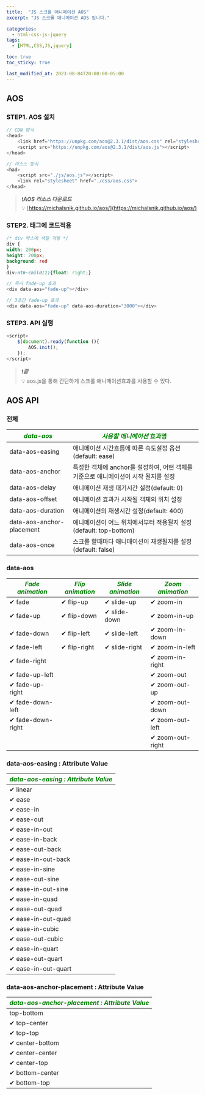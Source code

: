 ```yaml
---
title:  "JS 스크롤 애니메이션 AOS"
excerpt: "JS 스크롤 애니메이션 AOS 입니다."

categories:
  - html-css-js-jquery
tags:
  - [HTML,CSS,JS,jquery]

toc: true
toc_sticky: true

last_modified_at: 2023-08-04T20:00:00-05:00
---
```


## AOS

### STEP1. AOS 설치
```js
// CDN 방식
<head>
	<link href="https://unpkg.com/aos@2.3.1/dist/aos.css" rel="stylesheet">
	<script src="https://unpkg.com/aos@2.3.1/dist/aos.js"></script>
</head>

```
```js
// 리소스 방식
<had>
    <script src="./js/aos.js"></script>
    <link rel="stylesheet" href="./css/aos.css">
</head>

```  
> ❗***AOS 리소스 다운로드***  
> 💡 [https://michalsnik.github.io/aos/](https://michalsnik.github.io/aos/)


### STEP2. 태그에 코드적용
```css
/* div 박스에 색깔 적용 */
div {
width: 200px;
height: 200px;
background: red
}
div:nth-child(2){float: right;}

```
```js
// 즉시 fade-up 효과
<div data-aos="fade-up"></div>

// 3초간 fade-up 효과
<div data-aos="fade-up" data-aos-duration="3000"></div>

```


### STEP3. API 실행
```js
<script>
    $(document).ready(function (){
        AOS.init();
    });
</script>

```

> ❗***끝***  
> 💡 aos.js을 통해 간단하게 스크롤 애니메이션효과를 사용할 수 있다.  



## AOS API
### 전체
| <span style="color:green"><b><I>data-aos</I></b></sapn>                  | <span style="color:green"><b><I>사용할 애니메이션</I></b></sapn> 효과명                                                            |
|---------------------------|-------------------------------------------------------------------------------------|
| data-aos-easing           | 애니메이션 시간흐름에 따른 속도설정 옵션(default: ease)                             |
| data-aos-anchor           | 특정한 객체에 anchor를 설정하여, 어떤 객체를 기준으로 애니메이션이 시작 될지를 설정 |
| data-aos-delay            | 애니메이션 재생 대기시간 설정(default: 0)                                           |
| data-aos-offset           | 애니메이션 효과가 시작될 객체의 위치 설정                                           |
| data-aos-duration         | 애니메이션의 재생시간 설정(default: 400)                                            |
| data-aos-anchor-placement | 애니메이션이 어느 위치에서부터 적용될지 설정(default: top-bottom)                   |
| data-aos-once             | 스크롤 할때마다 애니매이션이 재생될지를 설정(default: false)                        |



### data-aos
| <span style="color:green"><b><I>Fade animation</I></b></sapn>    | <span style="color:green"><b><I>Flip animation</I></b></sapn> | <span style="color:green"><b><I>Slide animation</I></b></sapn> | <span style="color:green"><b><I>Zoom animation</I></b></sapn>   |
|-------------------|----------------|-----------------|------------------|
| ✔ fade              | ✔ flip-up        | ✔ slide-up        | ✔ zoom-in          |
| ✔ fade-up         | ✔ flip-down    | ✔ slide-down    | ✔ zoom-in-up     |
| ✔ fade-down       | ✔ flip-left    | ✔ slide-left    | ✔ zoom-in-down   |
| ✔ fade-left       | ✔ flip-right   | ✔ slide-right   | ✔ zoom-in-left   |
| ✔ fade-right      |                |                 | ✔ zoom-in-right  |
| ✔ fade-up-left    |                |                 | ✔ zoom-out       |
| ✔ fade-up-right   |                |                 | ✔ zoom-out-up    |
| ✔ fade-down-left  |                |                 | ✔ zoom-out-down  |
| ✔ fade-down-right |                |                 | ✔ zoom-out-left  |
|                   |                |                 | ✔ zoom-out-right |


### data-aos-easing : Attribute Value
| <span style="color:green"><b><I>data-aos-easing : Attribute Value</I></b></sapn> |
|-----------------------------------|
| ✔ linear                            |
| ✔ ease                            |
| ✔ ease-in                         |
| ✔ ease-out                        |
| ✔ ease-in-out                     |
| ✔ ease-in-back                    |
| ✔ ease-out-back                   |
| ✔ ease-in-out-back                |
| ✔ ease-in-sine                    |
| ✔ ease-out-sine                   |
| ✔ ease-in-out-sine                |
| ✔ ease-in-quad                    |
| ✔ ease-out-quad                   |
| ✔ ease-in-out-quad                |
| ✔ ease-in-cubic                   |
| ✔ ease-out-cubic                  |
| ✔ ease-in-quart                   |
| ✔ ease-out-quart                  |
| ✔ ease-in-out-quart               |


### data-aos-anchor-placement : Attribute Value
| <span style="color:green"><b><I>data-aos-anchor-placement : Attribute Value</I></b></sapn> |
|---------------------------------------------|
| top-bottom                                  |
| ✔ top-center                                |
| ✔ top-top                                   |
| ✔ center-bottom                             |
| ✔ center-center                             |
| ✔ center-top                                |
| ✔ bottom-center                             |
| ✔ bottom-top                                |